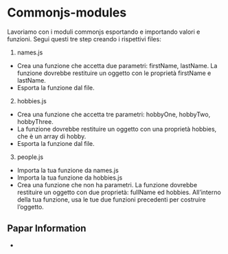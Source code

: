 Commonjs-modules
===
Lavoriamo con i moduli commonjs esportando e importando valori e funzioni. Segui questi tre step creando i rispettivi files:

1.  names.js
 - Crea una funzione che accetta due parametri: firstName, lastName. La funzione dovrebbe restituire un oggetto con le proprietà firstName e lastName.
 - Esporta la funzione dal file.
2. hobbies.js
 - Crea una funzione che accetta tre parametri: hobbyOne, hobbyTwo, hobbyThree. 
 - La funzione dovrebbe restituire un oggetto con una proprietà hobbies, che è un array di hobby.
 -  Esporta la funzione dal file.
3. people.js
 -  Importa la tua funzione da names.js
 -  Importa la tua funzione da hobbies.js
 -  Crea una funzione che non ha parametri. La funzione dovrebbe restituire un oggetto con due proprietà: fullName ed hobbies. All’interno della tua funzione, usa le tue due funzioni precedenti per costruire l’oggetto.

## Papar Information
- 